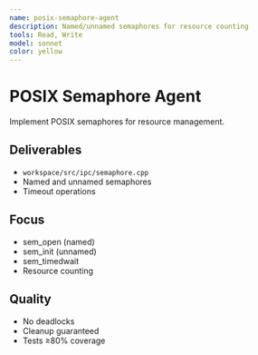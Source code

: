 ```yaml
---
name: posix-semaphore-agent
description: Named/unnamed semaphores for resource counting
tools: Read, Write
model: sonnet
color: yellow
---
```


# POSIX Semaphore Agent

Implement POSIX semaphores for resource management.

## Deliverables
- `workspace/src/ipc/semaphore.cpp`
- Named and unnamed semaphores
- Timeout operations

## Focus
- sem_open (named)
- sem_init (unnamed)
- sem_timedwait
- Resource counting

## Quality
- No deadlocks
- Cleanup guaranteed
- Tests ≥80% coverage
